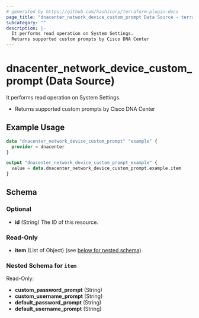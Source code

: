 ```yaml
---
# generated by https://github.com/hashicorp/terraform-plugin-docs
page_title: "dnacenter_network_device_custom_prompt Data Source - terraform-provider-dnacenter"
subcategory: ""
description: |-
  It performs read operation on System Settings.
  Returns supported custom prompts by Cisco DNA Center
---
```


# dnacenter_network_device_custom_prompt (Data Source)

It performs read operation on System Settings.

- Returns supported custom prompts by Cisco DNA Center

## Example Usage

```terraform
data "dnacenter_network_device_custom_prompt" "example" {
  provider = dnacenter
}

output "dnacenter_network_device_custom_prompt_example" {
  value = data.dnacenter_network_device_custom_prompt.example.item
}
```

<!-- schema generated by tfplugindocs -->
## Schema

### Optional

- **id** (String) The ID of this resource.

### Read-Only

- **item** (List of Object) (see [below for nested schema](#nestedatt--item))

<a id="nestedatt--item"></a>
### Nested Schema for `item`

Read-Only:

- **custom_password_prompt** (String)
- **custom_username_prompt** (String)
- **default_password_prompt** (String)
- **default_username_prompt** (String)


